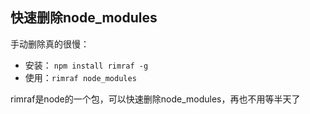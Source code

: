 ## 快速删除node_modules

手动删除真的很慢：

- 安装： `npm install rimraf -g`
- 使用：`rimraf node_modules`

rimraf是node的一个包，可以快速删除node_modules，再也不用等半天了